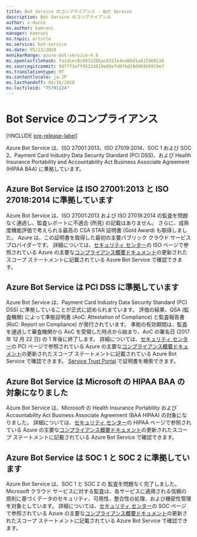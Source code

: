 ```yaml
---
title: Bot Service のコンプライアンス - Bot Service
description: Bot Service のコンプライアンス
author: v-ducvo
ms.author: kamrani
manager: kamrani
ms.topic: article
ms.service: bot-service
ms.date: 05/23/2019
monikerRange: azure-bot-service-4.0
ms.openlocfilehash: fa1dcec8c803328bac8211e4eabbd1a815960116
ms.sourcegitcommit: 9d77f3aff9521d819e88efd0fbd19d469b9919e7
ms.translationtype: HT
ms.contentlocale: ja-JP
ms.lasthandoff: 04/16/2020
ms.locfileid: "75791124"
---
```

# <a name="bot-service-compliance"></a>Bot Service のコンプライアンス

[!INCLUDE [pre-release-label](../includes/pre-release-label.md)]

Azure Bot Service は、ISO 27001:2013、ISO 27019:2014、SOC 1 および SOC 2、Payment Card Industry Data Security Standard (PCI DSS)、および Health Insurance Portability and Accountability Act Business Associate Agreement (HIPAA BAA) に準拠しています。

## <a name="azure-bot-service-is-compliant-with-iso-270012013-and-iso-270182014"></a>Azure Bot Service は ISO 27001:2013 と ISO 27018:2014 に準拠しています 
Azure Bot Service は、ISO 27001:2013 および ISO 27018:2014 の監査を問題なく通過し、監査レポートに不適合 (所見) の記載はありません。 さらに、成熟度機能評価で考えられる最高の CSA STAR 証明書 (Gold Award) も取得しました。  Azure は、この証明書を取得した最初の主要パブリック クラウド サービス プロバイダーです。 詳細については、[セキュリティ センター](https://www.microsoft.com/trustcenter/compliance/iso-iec-27001)の ISO ページで参照されている Azure の主要な[コンプライアンス概要ドキュメント](https://gallery.technet.microsoft.com/Overview-of-Azure-c1be3942)の更新されたスコープ ステートメントに記載されている Azure Bot Service で確認できます。  
 
## <a name="azure-bot-service-is-compliant-with-pci-dss"></a>Azure Bot Service は PCI DSS に準拠しています
Azure Bot Service は、Payment Card Industry Data Security Standard (PCI DSS) に準拠していることが正式に認められまています。 評価の結果、QSA (監査機関) によって準拠証明書 (AoC: Attestation of Compliance) と監査報告書 (RoC: Report on Compliance) が発行されています。 準拠の有効期間は、監査を通過して審査機関から AoC を受領した時点から始まり、AoC の署名日 (2017 年 12 月 22 日) の 1 年後に終了します。 詳細については、[セキュリティ センター](https://www.microsoft.com/trustcenter/compliance/iso-iec-27001)の PCI ページで参照されている Azure の主要な[コンプライアンス概要ドキュメント](https://gallery.technet.microsoft.com/Overview-of-Azure-c1be3942)の更新されたスコープ ステートメントに記載されている Azure Bot Service で確認できます。  [Service Trust Portal](https://servicetrust.microsoft.com/) で証明書を検索できます。
 
## <a name="azure-bot-service-is-now-covered-under-microsofts-hipaa-baa"></a>Azure Bot Service は Microsoft の HIPAA BAA の対象になりました
Azure Bot Service は、Microsoft の Health Insurance Portability および Accountability Act Business Associate Agreement (BAA HIPAA) の対象になりました。 詳細については、[セキュリティ センター](https://www.microsoft.com/TrustCenter/Compliance/HIPAA)の HIPAA ページで参照されている Azure の主要な[コンプライアンス概要ドキュメント](https://gallery.technet.microsoft.com/Overview-of-Azure-c1be3942)の更新されたスコープ ステートメントに記載されている Azure Bot Service で確認できます。  


## <a name="azure-bot-service-is-compliant-with-soc-1-and-soc-2"></a>Azure Bot Service は SOC 1 と SOC 2 に準拠しています 
Azure Bot Service は、SOC 1 と SOC 2 の 監査を問題なく完了しました。 Microsoft クラウド サービスに対する監査は、各サービスに適用される信頼の原則に基づくデータのセキュリティ、可用性、整合性の処理、および機密性管理を対象としています。 詳細については、[セキュリティ センター](https://www.microsoft.com/trustcenter/compliance/iso-iec-27001)の SOC ページで参照されている Azure の主要な[コンプライアンス概要ドキュメント](https://gallery.technet.microsoft.com/Overview-of-Azure-c1be3942)の更新されたスコープ ステートメントに記載されている Azure Bot Service で確認できます。  
 
